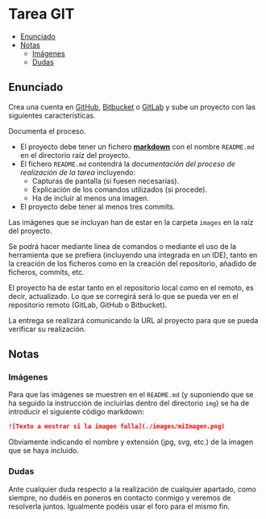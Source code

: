 # Tarea GIT

<!-- toc -->

* [Enunciado](#enunciado)
* [Notas](#notas)
  * [Imágenes](#imágenes)
  * [Dudas](#dudas)

<!-- tocstop -->

## Enunciado

Crea una cuenta en [GitHub](https://github.com/), [Bitbucket](https://bitbucket.org/)  o [GitLab](https://about.gitlab.com/) y sube un proyecto con las siguientes características.

Documenta el proceso.

* El proyecto debe tener un fichero [**markdown**](https://www.markdownguide.org/) con el nombre `README.md` en el directorio raíz del proyecto.
* El fichero `README.md` contendrá la _documentación del proceso de realización de la tarea_ incluyendo:
  * Capturas de pantalla (si fuesen necesarias).
  * Explicación de los comandos utilizados (si procede).
  * Ha de incluir al menos una imagen.
* El proyecto debe tener al menos tres commits.

Las imágenes que se incluyan han de estar en la carpeta `images` en la raíz del proyecto.

Se podrá hacer mediante línea de comandos o mediante el uso de la herramienta que se prefiera (incluyendo una integrada en un IDE), tanto en la creación de los ficheros como en la creación del repositorio, añadido de ficheros, commits, etc.

El proyecto ha de estar tanto en el repositorio local como en el remoto, es decir, actualizado. Lo que se corregirá será lo que se pueda ver en el repositorio remoto (GitLab, GitHub o Bitbucket).

La entrega se realizará comunicando la URL al proyecto para que se pueda verificar su realización.

## Notas

### Imágenes

Para que las imágenes se muestren en el `README.md` (y suponiendo que se ha seguido la instrucción de incluirlas dentro del directorio `img`) se ha de introducir el siguiente código markdown:

```markdown
![Texto a mostrar si la imagen falla](./images/miImagen.png)
```

Obviamente indicando el nombre y extensión (jpg, svg, etc.) de la imagen que se haya incluido.

### Dudas

Ante cualquier duda respecto a la realización de cualquier apartado, como siempre, no dudéis en poneros en contacto conmigo y veremos de resolverla juntos. Igualmente podéis usar el foro para el mismo fin.
